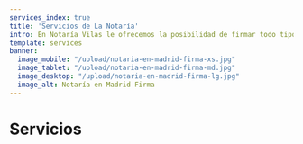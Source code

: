 ```yaml
---
services_index: true
title: 'Servicios de La Notaría'
intro: En Notaría Vilas le ofrecemos la posibilidad de firmar todo tipo de escrituras, actas y pólizas. A continuación mencionamos los documentos notariales más habituales que elaboramos, y pulsando sobre cada uno Usted podrá conocer sus principales características, la documentación que debe facilitar a la Notaría, así como los impuestos que le serán aplicables tras su firma. Para obtener información adicional, puede contactar con nosotros a través de nuestro e-mail notariavilas@notariavilas.com, por teléfono al 91 501 41 00, o con el formulario de contacto.
template: services
banner:
  image_mobile: "/upload/notaria-en-madrid-firma-xs.jpg"
  image_tablet: "/upload/notaria-en-madrid-firma-md.jpg"
  image_desktop: "/upload/notaria-en-madrid-firma-lg.jpg"
  image_alt: Notaría en Madrid Firma
---
```


<Banner 
    :text="$page.frontmatter.banner.banner_text"
    :image="$page.frontmatter.banner.image_desktop"
    :image_mobile="$page.frontmatter.banner.image_mobile"
    :image_tablet="$page.frontmatter.banner.image_tablet"
    :image_alt="$page.frontmatter.banner.image_alt" />

# Servicios

<TextBlock :intro="$page.frontmatter.intro" />
<!--
<Title 
    :title="$page.frontmatter.services_title" 
    :pretitle="$page.frontmatter.services_pre_title" />
-->

<ServicesList />